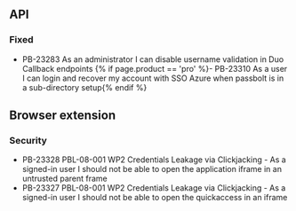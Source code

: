## API
### Fixed
- PB-23283 As an administrator I can disable username validation in Duo Callback endpoints
{% if page.product == 'pro' %}- PB-23310 As a user I can login and recover my account with SSO Azure when passbolt is in a sub-directory setup{% endif %}

## Browser extension
### Security
- PB-23328 PBL-08-001 WP2 Credentials Leakage via Clickjacking - As a signed-in user I should not be able to open the application iframe in an untrusted parent frame
- PB-23327 PBL-08-001 WP2 Credentials Leakage via Clickjacking - As a signed-in user I should not be able to open the quickaccess in an iframe
